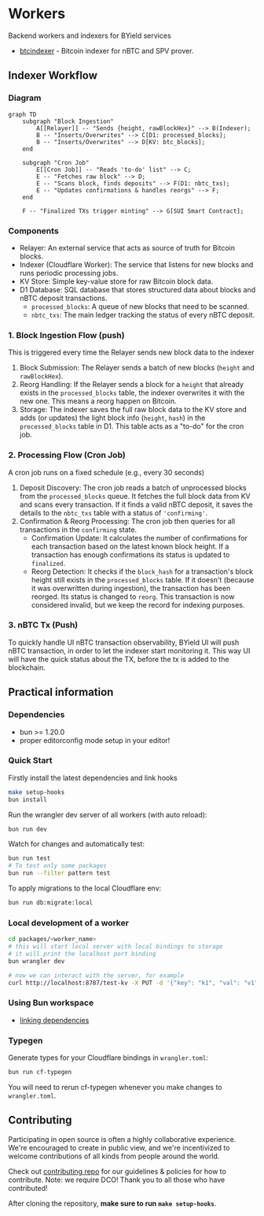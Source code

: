 <!-- markdownlint-disable MD013 -->

# Workers

Backend workers and indexers for BYield services

- [btcindexer](./packages/btcindexer/) - Bitcoin indexer for nBTC and SPV prover.

## Indexer Workflow

### Diagram

```mermaid
graph TD
    subgraph "Block Ingestion"
        A[[Relayer]] -- "Sends {height, rawBlockHex}" --> B(Indexer);
        B -- "Inserts/Overwrites" --> C[D1: processed_blocks];
        B -- "Inserts/Overwrites" --> D[KV: btc_blocks];
    end

    subgraph "Cron Job"
        E[[Cron Job]] -- "Reads 'to-do' list" --> C;
        E -- "Fetches raw block" --> D;
        E -- "Scans block, finds deposits" --> F(D1: nbtc_txs);
        E -- "Updates confirmations & handles reorgs" --> F;
    end

    F -- "Finalized TXs trigger minting" --> G[SUI Smart Contract];
```

### Components

- Relayer: An external service that acts as source of truth for Bitcoin blocks.
- Indexer (Cloudflare Worker): The service that listens for new blocks and runs periodic processing jobs.
- KV Store: Simple key-value store for raw Bitcoin block data.
- D1 Database: SQL database that stores structured data about blocks and nBTC deposit transactions.
  - `processed_blocks`: A queue of new blocks that need to be scanned.
  - `nbtc_txs`: The main ledger tracking the status of every nBTC deposit.

### 1. Block Ingestion Flow (push)

This is triggered every time the Relayer sends new block data to the indexer

1.  Block Submission: The Relayer sends a batch of new blocks (`height` and `rawBlockHex`).
2.  Reorg Handling: If the Relayer sends a block for a `height` that already exists in the `processed_blocks` table, the indexer overwrites it with the new one. This means a reorg happen on Bitcoin.
3.  Storage: The indexer saves the full raw block data to the KV store and adds (or updates) the light block info (`height`, `hash`) in the `processed_blocks` table in D1. This table acts as a "to-do" for the cron job.

### 2. Processing Flow (Cron Job)

A cron job runs on a fixed schedule (e.g., every 30 seconds)

1.  Deposit Discovery: The cron job reads a batch of unprocessed blocks from the `processed_blocks` queue. It fetches the full block data from KV and scans every transaction. If it finds a valid nBTC deposit, it saves the details to the `nbtc_txs` table with a status of `'confirming'`.
2.  Confirmation & Reorg Processing: The cron job then queries for all transactions in the `confirming` state.
    - Confirmation Update: It calculates the number of confirmations for each transaction based on the latest known block height. If a transaction has enough confirmations its status is updated to `finalized`.
    - Reorg Detection: It checks if the `block_hash` for a transaction's block height still exists in the `processed_blocks` table. If it doesn't (because it was overwritten during ingestion), the transaction has been reorged. Its status is changed to `reorg`. This transaction is now considered invalid, but we keep the record for indexing purposes.

### 3. nBTC Tx (Push)

To quickly handle UI nBTC transaction observability, BYield UI will push nBTC transaction, in order to let the indexer start monitoring it. This way UI will have the quick status about the TX, before the tx is added to the blockchain.

## Practical information

### Dependencies

- bun >= 1.20.0
- proper editorconfig mode setup in your editor!

### Quick Start

Firstly install the latest dependencies and link hooks

```sh
make setup-hooks
bun install
```

Run the wrangler dev server of all workers (with auto reload):

```sh
bun run dev
```

Watch for changes and automatically test:

```sh
bun run test
# To test only some packages
bun run --filter pattern test
```

To apply migrations to the local Cloudflare env:

```sh
bun run db:migrate:local
```

### Local development of a worker

```sh
cd packages/<worker_name>
# this will start local server with local bindings to storage
# it will print the localhost port binding
bun wrangler dev

# now we can interact with the server, for example
curl http://localhost:8787/test-kv -X PUT -d '{"key": "k1", "val": "v1"}'
```

### Using Bun workspace

- [linking dependencies](https://bun.sh/docs/install/workspaces)

### Typegen

Generate types for your Cloudflare bindings in `wrangler.toml`:

```sh
bun run cf-typegen
```

You will need to rerun cf-typegen whenever you make changes to `wrangler.toml`.

## Contributing

Participating in open source is often a highly collaborative experience. We're encouraged to create in public view, and we're incentivized to welcome contributions of all kinds from people around the world.

Check out [contributing repo](https://github.com/gonative-cc/contributig) for our guidelines & policies for how to contribute. Note: we require DCO! Thank you to all those who have contributed!

After cloning the repository, **make sure to run `make setup-hooks`**.
